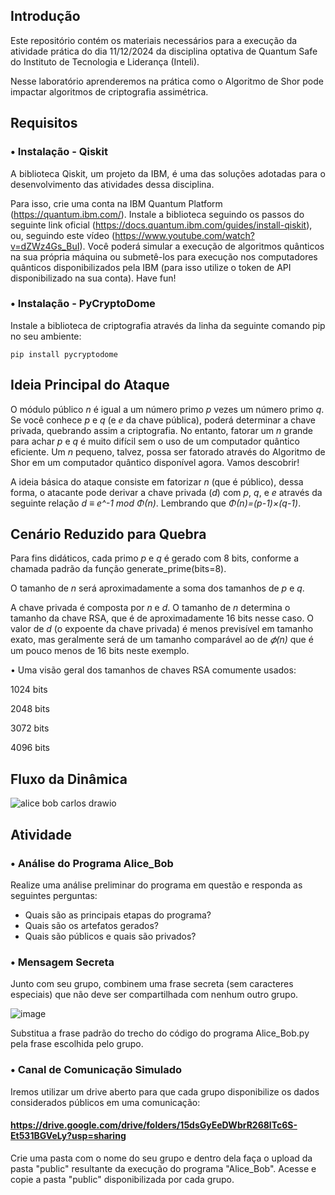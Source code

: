 ## Introdução
Este repositório contém os materiais necessários para a execução da atividade prática do dia 11/12/2024 da disciplina optativa de Quantum Safe do Instituto de Tecnologia e Liderança (Inteli).

Nesse laboratório aprenderemos na prática como o Algoritmo de Shor pode impactar algoritmos de criptografia assimétrica. 


## Requisitos

### • Instalação - Qiskit
<p align="justify">
A biblioteca Qiskit, um projeto da IBM, é uma das soluções adotadas para o desenvolvimento das atividades dessa disciplina.

Para isso, crie uma conta na IBM Quantum Platform (https://quantum.ibm.com/). Instale a biblioteca seguindo os passos do seguinte link oficial (https://docs.quantum.ibm.com/guides/install-qiskit), ou, seguindo este vídeo (https://www.youtube.com/watch?v=dZWz4Gs_BuI). Você poderá simular a execução de algoritmos quânticos na sua própria máquina ou submetê-los para execução nos computadores quânticos disponibilizados pela IBM (para isso utilize o token de API disponibilizado na sua conta). Have fun!
</p>

### • Instalação - PyCryptoDome

Instale a biblioteca de criptografia através da linha da seguinte comando pip no seu ambiente:

```
pip install pycryptodome
```

## Ideia Principal do Ataque 

O módulo público _n_ é igual a um número primo _p_ vezes um número primo _q_. Se você conhece _p_ e _q_ (e _e_ da chave pública), poderá determinar a chave privada, quebrando assim a criptografia. No entanto, fatorar um _n_ grande para achar _p_ e _q_ é muito difícil sem o uso de um computador quântico eficiente. Um _n_ pequeno, talvez, possa ser fatorado através do Algoritmo de Shor em um computador quântico disponível agora. Vamos descobrir! 

A ideia básica do ataque consiste em fatorizar _n_ (que é público), dessa forma, o atacante pode derivar a chave privada (_d_) com _p_, _q_, e _e_ através da seguinte relação _d ≡ e^-1 mod Φ(n)_. Lembrando que _Φ(n)=(p-1)×(q-1)_. 

## Cenário Reduzido para Quebra

Para fins didáticos, cada primo _p_ e _q_ é gerado com 8 bits, conforme a chamada padrão da função generate_prime(bits=8).

O tamanho de _n_ será aproximadamente a soma dos tamanhos de _p_ e _q_.

A chave privada é composta por _n_ e _d_. O tamanho de _n_ determina o tamanho da chave RSA, que é de aproximadamente 16 bits nesse caso.
O valor de _d_ (o expoente da chave privada) é menos previsível em tamanho exato, mas geralmente será de um tamanho comparável ao de 
_𝜙(n)_ que é um pouco menos de 16 bits neste exemplo.

• Uma visão geral dos tamanhos de chaves RSA comumente usados:

1024 bits

2048 bits

3072 bits

4096 bits

## Fluxo da Dinâmica
![alice bob carlos drawio](https://github.com/user-attachments/assets/b656db96-39d7-4428-859f-ce014e5995da)

## Atividade

### • Análise do Programa Alice_Bob

Realize uma análise preliminar do programa em questão e responda as seguintes perguntas:

- Quais são as principais etapas do programa?
- Quais são os artefatos gerados?
- Quais são públicos e quais são privados? 

### • Mensagem Secreta

Junto com seu grupo, combinem uma frase secreta (sem caracteres especiais) que não deve ser compartilhada com nenhum outro grupo. 

![image](https://github.com/user-attachments/assets/950254f6-fac5-47fa-adc5-202e978a3cb4)

Substitua a frase padrão do trecho do código do programa Alice_Bob.py pela frase escolhida pelo grupo. 

### • Canal de Comunicação Simulado
Iremos utilizar um drive aberto para que cada grupo disponibilize os dados considerados públicos em uma comunicação:
#### https://drive.google.com/drive/folders/15dsGyEeDWbrR268lTc6S-Et531BGVeLy?usp=sharing
Crie uma pasta com o nome do seu grupo e dentro dela faça o upload da pasta "public" resultante da execução do programa "Alice_Bob". 
Acesse e copie a pasta "public" disponibilizada por cada grupo. 

### 
